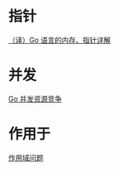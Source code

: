 # 指针
[（译）Go 语言的内存、指针详解](https://studygolang.com/articles/10815)
# 并发
[Go 并发资源竞争](https://studygolang.com/articles/10773)
# 作用于
[作用域问题](https://studygolang.com/articles/13158)
